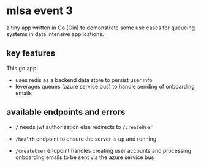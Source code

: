 # mlsa event 3

a tiny app written in Go (Gin) to demonstrate some use cases for queueing systems in data intensive applications.

## key features

This go app:

- uses redis as a backend data store to persist user info
- leverages queues (azure service bus) to handle sending of onboarding emails

## available endpoints and errors

- `/` needs jwt authorization else redirects to `/createUser`

- `/health` endpoint to ensure the server is up and running

- `/createUser` endpoint handles creating user accounts and processing onboarding emails to be sent via the azure service bus